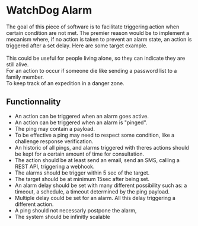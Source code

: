 # WatchDog Alarm
The goal of this piece of software is to facilitate triggering action when certain condition are not met. The premier reason would be to implement a mecanism where, if no action is taken to prevent an alarm state, an action is triggered after a set delay. 
Here are some target example.\
\
This could be useful for people living alone, so they can indicate they are still alive.\
For an action to occur if someone die like sending a password list to a family member.\
To keep track of an expedition in a danger zone.

## Functionnality
- An action can be triggered when an alarm goes active.
- An action can be triggered when an alarm is "pinged".
- The ping may contain a payload.
- To be effective a ping may need to respect some condition, like a challenge response verification.
- An historic of all pings, and alarms triggered with theres actions should be kept for a certain amount of time for consultation.
- The action should be at least send an email, send an SMS, calling a REST API, triggering a webhook. 
- The alarms should be trigger within 5 sec of the target.
- The target should be at minimum 15sec after being set.
- An alarm delay should be set with many different possibility such as: a timeout, a schedule, a timeout determined by the ping payload.
- Multiple delay could be set for an alarm. All this delay triggering a different action.
- A ping should not necessarly postpone the alarm,
- The system should be infinitly scalable

